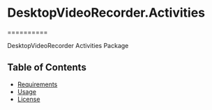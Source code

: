 # DesktopVideoRecorder.Activities
==========

DesktopVideoRecorder Activities Package

Table of Contents
-----------------

  * [Requirements](#requirements)
  * [Usage](#usage)
  * [License](#license)
